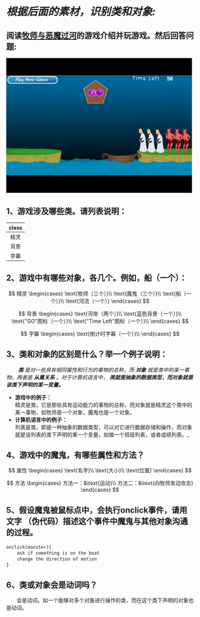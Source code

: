 # ***根据后面的素材，识别类和对象:*** 
## 阅读[牧师与恶魔过河](http://www.7k7k.com/swf/10718.htm)的游戏介绍并玩游戏。然后回答问题:    
<img src="images/魔鬼.PNG" width="500">  

## 1、游戏涉及哪些类。请列表说明：  

|class|
|:-:|
|精灵|
|背景|
|字幕|

## 2、游戏中有哪些对象，各几个。例如，船（一个）：  
$$  
精灵   
\begin{cases}  
\text{牧师（三个）}\\  
\text{魔鬼（三个）}\\  
\text{船（一个）}\\  
\text{河流（一个）}  
\end{cases}  
$$  

$$  
背景  
\begin{cases}  
\text{河岸（两个）}\\  
\text{蓝色背景（一个）}\\  
\text{"GO"图标（一个）}\\  
\text{"Time Left"图标（一个）}\\    
\end{cases}  
$$  

$$  
字幕  
\begin{cases}  
\text{倒计时字幕（一个）}\\  
\end{cases}  
$$  

## 3、类和对象的区别是什么？举一个例子说明：  
&emsp;&emsp; _**类** 是对一些具有相同属性和行为的事物的总称，而 **对象** 就是类中的某一事物。两者是 **从属关系** 。对于计算机语言中， **类就是抽象的数据类型，而对象就是该类下声明的某一变量。**_   
- **游戏中的例子：**  
精灵是类，它是那些具有运动能力的事物的总称，而对象就是精灵这个类中的某一事物，如牧师是一个对象，魔鬼也是一个对象。  
- **计算机语言中的例子：**  
列表是类，即是一种抽象的数据类型，可以对它进行数据存储和操作，而对象就是该列表的类下声明的某一个变量，如做一个班级列表，或者成绩列表。_  

## 4、游戏中的魔鬼，有哪些属性和方法？  
$$
属性    
\begin{cases}  
\text{名字}\\  
\text{大小}\\  
\text{位置}  
\end{cases}
$$

$$
方法  
\begin{cases}  
方法一：&\text{运动}\\  
方法二：&\text{向牧师发动攻击}  
\end{cases}  
$$  

## 5、假设魔鬼被鼠标点中，会执行onclick事件，请用文字 （伪代码）描述这个事件中魔鬼与其他对象沟通的过程。  
```  
onclick(monster){
    ask if something is on the boat  
    change the direction of motion  
} 
```  

## 6、类或对象会是动词吗？  
&emsp;&emsp;会是动词。如一个能够对多个对象进行操作的类，而在这个类下声明的对象也是动词。


 
